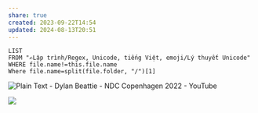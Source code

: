 ```yaml
---
share: true
created: 2023-09-22T14:54
updated: 2024-08-13T20:51
---
```

```dataview
LIST
FROM "✍️Lập trình/Regex, Unicode, tiếng Việt, emoji/Lý thuyết Unicode" 
WHERE file.name!=this.file.name
Where file.name=split(file.folder, "/")[1]
```
![Plain Text - Dylan Beattie - NDC Copenhagen 2022 - YouTube](https://youtu.be/gd5uJ7Nlvvo)

![](https://youtu.be/5OPkGQoPeHk?si=Y2mZenbD8oXLf8fA) 
